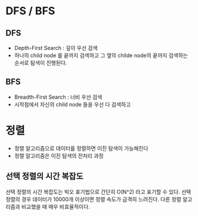 # DFS / BFS

## DFS
- Depth-First Search : 깊이 우선 검색
- 하나의 child node 를 끝까지 검색하고 그 옆의 childe node의 끝까지 검색하는 순서로 탐색이 진행된다.

## BFS
- Breadth-First Search : 너비 우선 검색
- 시작점에서 자신의 child node 들을 우선 다 검색하고

# 정렬

- 정렬 알고리즘으로 데이터를 정렬하면 이진 탐색이 가능해진다 
- 정렬 알고리즘은 이진 탐색의 전처리 과정

## 선택 정렬의 시간 복잡도

<p>
선택 정렬의 시간 복잡도는 빅오 표기법으로 간단히 O(N^2) 라고 표기할 수 있다. 선택 정렬의 경우 데이터가 10000개 이상이면 정렬 속도가 급격히 느려진다. 다른 정렬 알고리즘과 비교했을 때 매우 비효율적이다.
</p>